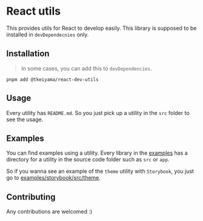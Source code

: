 # React utils

This provides utils for React to develop easily.
This library is supposed to be installed in `devDependecnies` only.

## Installation

> In some cases, you can add this to `devDependencies`.

```
pnpm add @tkeiyama/react-dev-utils
```

## Usage

Every utility has `README.md`. So you just pick up a utility in the `src` folder to see the usage.

## Examples

You can find examples using a utility.
Every library in the [examples](./examples) has a directory for a utility in the source code folder such as `src` or `app`.

So if you wanna see an example of the `theme` utility with `Storybook`, you just go to [examples/storybook/src/theme](./examples//storybook/src/theme).

## Contributing

Any contributions are welcomed :)
